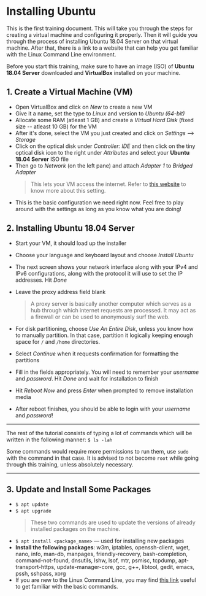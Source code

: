 # Installing Ubuntu

This is the first training document.
This will take you through the steps for creating a virtual machine and configuring it properly.
Then it will guide you through the process of installing Ubuntu 18.04 Server on that virtual machine.
After that, there is a link to a website that can help you get familiar with the Linux Command Line environment.

Before you start this training, make sure to have an image (ISO) of **Ubuntu 18.04 Server** downloaded and **VirtualBox** installed on your machine.

## 1. Create a Virtual Machine (VM)

* Open VirtualBox and click on *New* to create a new VM
* Give it a name, set the type to *Linux* and version to *Ubuntu (64-bit)*
* Allocate some RAM (atleast 1 GB) and create a *Virtual Hard Disk* (fixed size -- atleast 10 GB) for the VM
* After it's done, select the VM you just created and click on *Settings* --> *Storage*
* Click on the optical disk under *Controller: IDE* and then click on the tiny optical disk icon to the right under *Attributes* and select your **Ubuntu 18.04 Server** ISO file
* Then go to *Network* (on the left pane) and attach *Adapter 1* to *Bridged Adapter*
  > This lets your VM access the internet. Refer to [this website](https://www.virtualbox.org/manual/ch06.html) to know more about this setting.
* This is the basic configuration we need right now. Feel free to play around with the settings as long as you know what you are doing!

## 2. Installing Ubuntu 18.04 Server

* Start your VM, it should load up the installer
* Choose your language and keyboard layout and choose *Install Ubuntu*
* The next screen shows your network interface along with your IPv4 and IPv6 configurations, along with the protocol it will use to set the IP addresses. Hit *Done*
* Leave the proxy address field blank
  > A proxy server is basically another computer which serves as a hub through which internet requests are processed. It may act as a firewall or can be used to anonymously surf the web.

* For disk partitioning, choose *Use An Entire Disk*, unless you know how to manually partition. In that case, partition it logically keeping enough space for `/` and `/home` directories.
* Select *Continue* when it requests confirmation for formatting the partitions
* Fill in the fields appropriately. You will need to remember your *username* and *password*. Hit *Done* and wait for installation to finish
* Hit *Reboot Now* and press *Enter* when prompted to remove installation media
* After reboot finishes, you should be able to login with your *username* and *password*!

---

The rest of the tutorial consists of typing a lot of commands which will be written in the following manner:
`$ ls -lah`

Some commands would require more permissions to run them, use `sudo` with the command in that case. It is advised to not become `root` while going through this training, unless absolutely necessary.

---

## 3. Update and Install Some Packages

* `$ apt update`
* `$ apt upgrade`
  > These two commands are used to update the versions of already installed packages on the machine.
* `$ apt install <package_name>` &mdash; used for installing new packages
* **Install the following packages**: w3m, iptables, openssh-client, wget, nano, info, man-db, manpages, friendly-recovery, bash-completion, command-not-found, dnsutils, lshw, lsof, mtr, psmisc, tcpdump, apt-transport-https, update-manager-core, gcc, g++, libtool, gedit, emacs, pssh, sshpass, xorg
* If you are new to the Linux Command Line, you may find [this link](https://web.archive.org/web/20180104184520/http://linuxcommand.org/lc3_lts0010.php) useful to get familiar with the basic commands.

